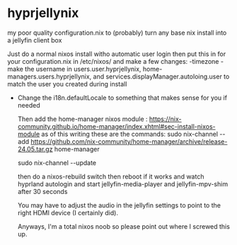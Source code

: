 # hyprjellynix
my poor quality configuration.nix to (probably) turn any base nix install into a jellyfin client box


Just do a normal nixos install witho automatic user login then put this in for your configuration.nix in /etc/nixos/ and make a few changes:
-timezone
-make the username in users.user.hyprjellynix, home-managers.users.hyprjellynix, and services.displayManager.autoloing.user to match the user you created during install
- Change the i18n.defaultLocale to something that makes sense for you if needed

  Then add the home-manager nixos module : https://nix-community.github.io/home-manager/index.xhtml#sec-install-nixos-module
  as of this writing these are the commands:
  sudo nix-channel --add https://github.com/nix-community/home-manager/archive/release-24.05.tar.gz home-manager

  sudo nix-channel --update


  then do a nixos-rebuild switch then reboot if it works and watch hyprland autologin and start jellyfin-media-player and jellyfin-mpv-shim after 30 seconds

  You may have to adjust the audio in the jellyfin settings to point to the right HDMI device (I certainly did).

  Anyways, I'm a total nixos noob so please point out where I screwed this up.
